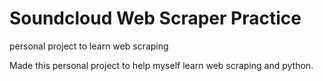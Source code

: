 # Soundcloud Web Scraper Practice
personal project to learn web scraping

Made this personal project to help myself learn web scraping and python.
